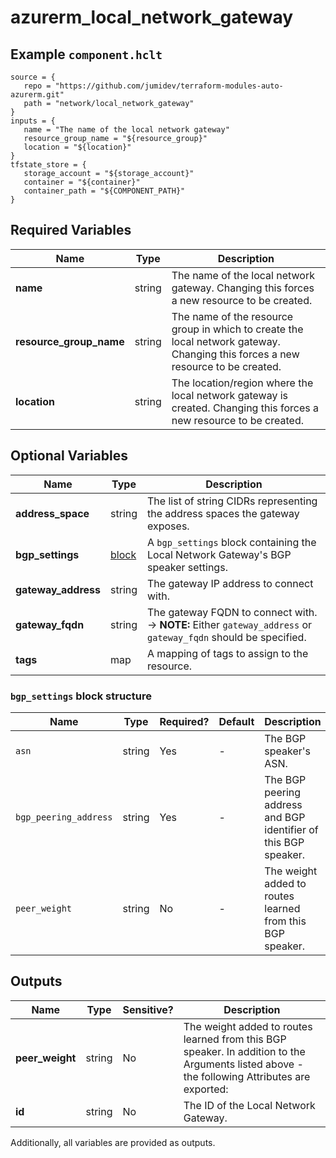 # azurerm_local_network_gateway



## Example `component.hclt`

```hcl
source = {
   repo = "https://github.com/jumidev/terraform-modules-auto-azurerm.git"   
   path = "network/local_network_gateway"   
}
inputs = {
   name = "The name of the local network gateway"   
   resource_group_name = "${resource_group}"   
   location = "${location}"   
}
tfstate_store = {
   storage_account = "${storage_account}"   
   container = "${container}"   
   container_path = "${COMPONENT_PATH}"   
}
```

## Required Variables

| Name | Type |  Description |
| ---- | --------- |  ----------- |
| **name** | string |  The name of the local network gateway. Changing this forces a new resource to be created. | 
| **resource_group_name** | string |  The name of the resource group in which to create the local network gateway. Changing this forces a new resource to be created. | 
| **location** | string |  The location/region where the local network gateway is created. Changing this forces a new resource to be created. | 

## Optional Variables

| Name | Type |  Description |
| ---- | --------- |  ----------- |
| **address_space** | string |  The list of string CIDRs representing the address spaces the gateway exposes. | 
| **bgp_settings** | [block](#bgp_settings-block-structure) |  A `bgp_settings` block containing the Local Network Gateway's BGP speaker settings. | 
| **gateway_address** | string |  The gateway IP address to connect with. | 
| **gateway_fqdn** | string |  The gateway FQDN to connect with. -> **NOTE:** Either `gateway_address` or `gateway_fqdn` should be specified. | 
| **tags** | map |  A mapping of tags to assign to the resource. | 

### `bgp_settings` block structure

| Name | Type | Required? | Default | Description |
| ---- | ---- | --------- | ------- | ----------- |
| `asn` | string | Yes | - | The BGP speaker's ASN. |
| `bgp_peering_address` | string | Yes | - | The BGP peering address and BGP identifier of this BGP speaker. |
| `peer_weight` | string | No | - | The weight added to routes learned from this BGP speaker. |



## Outputs

| Name | Type | Sensitive? | Description |
| ---- | ---- | --------- | --------- |
| **peer_weight** | string | No  | The weight added to routes learned from this BGP speaker. In addition to the Arguments listed above - the following Attributes are exported: | 
| **id** | string | No  | The ID of the Local Network Gateway. | 

Additionally, all variables are provided as outputs.
